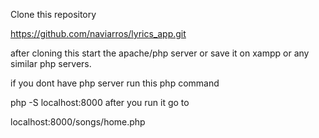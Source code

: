 Clone this repository

https://github.com/naviarros/lyrics_app.git

after cloning this start the apache/php server or save it on xampp or any similar php servers.

if you dont have php server run this php command

php -S localhost:8000 after you run it go to 

localhost:8000/songs/home.php
